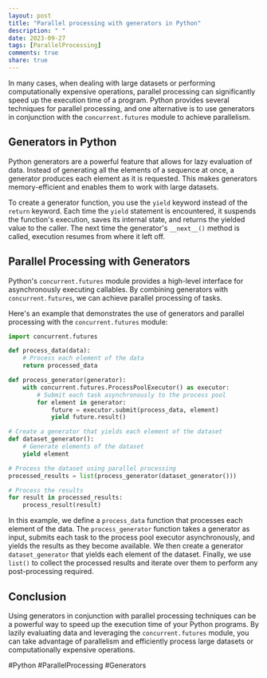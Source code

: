 ```yaml
---
layout: post
title: "Parallel processing with generators in Python"
description: " "
date: 2023-09-27
tags: [ParallelProcessing]
comments: true
share: true
---
```


In many cases, when dealing with large datasets or performing computationally expensive operations, parallel processing can significantly speed up the execution time of a program. Python provides several techniques for parallel processing, and one alternative is to use generators in conjunction with the `concurrent.futures` module to achieve parallelism.

## Generators in Python

Python generators are a powerful feature that allows for lazy evaluation of data. Instead of generating all the elements of a sequence at once, a generator produces each element as it is requested. This makes generators memory-efficient and enables them to work with large datasets.

To create a generator function, you use the `yield` keyword instead of the `return` keyword. Each time the `yield` statement is encountered, it suspends the function's execution, saves its internal state, and returns the yielded value to the caller. The next time the generator's `__next__()` method is called, execution resumes from where it left off.

## Parallel Processing with Generators

Python's `concurrent.futures` module provides a high-level interface for asynchronously executing callables. By combining generators with `concurrent.futures`, we can achieve parallel processing of tasks.

Here's an example that demonstrates the use of generators and parallel processing with the `concurrent.futures` module:

```python
import concurrent.futures

def process_data(data):
    # Process each element of the data
    return processed_data

def process_generator(generator):
    with concurrent.futures.ProcessPoolExecutor() as executor:
        # Submit each task asynchronously to the process pool
        for element in generator:
            future = executor.submit(process_data, element)
            yield future.result()

# Create a generator that yields each element of the dataset
def dataset_generator():
    # Generate elements of the dataset
    yield element

# Process the dataset using parallel processing
processed_results = list(process_generator(dataset_generator()))

# Process the results
for result in processed_results:
    process_result(result)
```

In this example, we define a `process_data` function that processes each element of the data. The `process_generator` function takes a generator as input, submits each task to the process pool executor asynchronously, and yields the results as they become available. We then create a generator `dataset_generator` that yields each element of the dataset. Finally, we use `list()` to collect the processed results and iterate over them to perform any post-processing required.

## Conclusion

Using generators in conjunction with parallel processing techniques can be a powerful way to speed up the execution time of your Python programs. By lazily evaluating data and leveraging the `concurrent.futures` module, you can take advantage of parallelism and efficiently process large datasets or computationally expensive operations.

#Python #ParallelProcessing #Generators